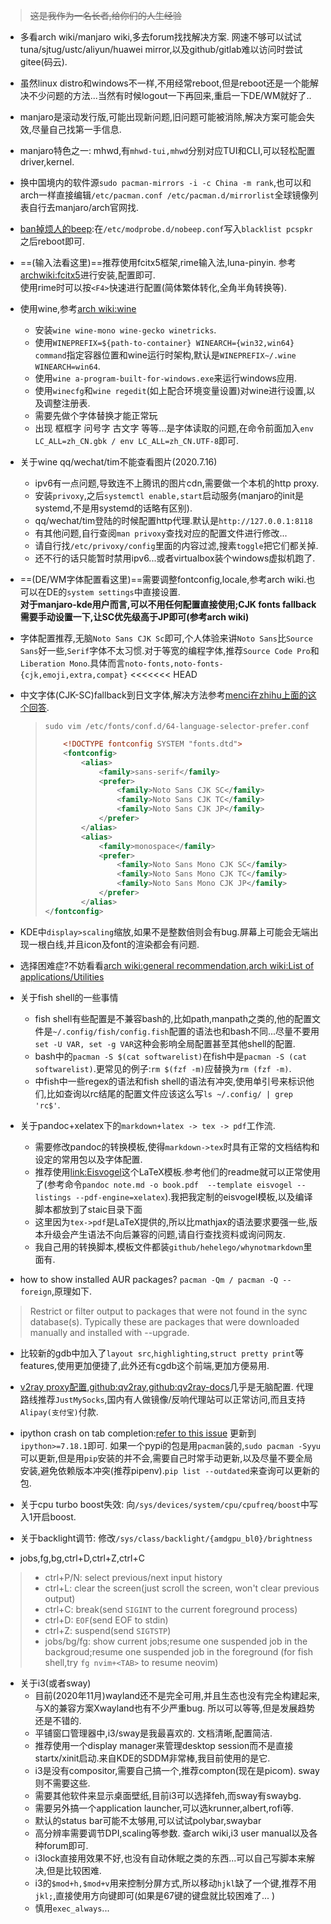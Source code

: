 > ~~这是我作为一名长者,给你们的人生经验~~


- 多看arch wiki/manjaro wiki,多去forum找找解决方案. 网速不够可以试试tuna/sjtug/ustc/aliyun/huawei mirror,以及github/gitlab难以访问时尝试gitee(码云).
- 虽然linux distro和windows不一样,不用经常reboot,但是reboot还是一个能解决不少问题的方法...当然有时候logout一下再回来,重启一下DE/WM就好了..
- manjaro是滚动发行版,可能出现新问题,旧问题可能被消除,解决方案可能会失效,尽量自己找第一手信息.
- manjaro特色之一: mhwd,有`mhwd-tui,mhwd`分别对应TUI和CLI,可以轻松配置driver,kernel.
- 换中国境内的软件源`sudo pacman-mirrors -i -c China -m rank`,也可以和arch一样直接编辑`/etc/pacman.conf /etc/pacman.d/mirrorlist`全球镜像列表自行去manjaro/arch官网找.
- [ban掉烦人的beep](https://wiki.archlinux.org/index.php/PC_speaker):在`/etc/modprobe.d/nobeep.conf`写入`blacklist pcspkr`之后reboot即可.
- ==(输入法看这里)==推荐使用fcitx5框架,rime输入法,luna-pinyin. 参考[archwiki:fcitx5](https://wiki.archlinux.org/index.php/Fcitx5)进行安装,配置即可.  
  使用rime时可以按`<F4>`快速进行配置(简体繁体转化,全角半角转换等).
- 使用wine,参考[arch wiki:wine](https://wiki.archlinux.org/index.php/Wine)
	- 安装`wine wine-mono wine-gecko winetricks`.
	- 使用`WINEPREFIX=${path-to-container} WINEARCH={win32,win64} command`指定容器位置和wine运行时架构,默认是`WINEPREFIX~/.wine WINEARCH=win64`.
	- 使用`wine a-program-built-for-windows.exe`来运行windows应用.
	- 使用`winecfg`和`wine regedit`(如上配合环境变量设置)对wine进行设置,以及调整注册表.
	- 需要先做个字体替换才能正常玩
	- 出现 框框字 问号字 古文字 等等...是字体读取的问题,在命令前面加入`env LC_ALL=zh_CN.gbk / env LC_ALL=zh_CN.UTF-8`即可.
- 关于wine qq/wechat/tim不能查看图片(2020.7.16)
  - ipv6有一点问题,导致连不上腾讯的图片cdn,需要做一个本机的http proxy.
  - 安装`privoxy`,之后`systemctl enable,start`启动服务(manjaro的init是systemd,不是用systemd的话略有区别).
  - qq/wechat/tim登陆的时候配置http代理.默认是`http://127.0.0.1:8118`
  - 有其他问题,自行查阅`man privoxy`查找对应的配置文件进行修改...
  - 请自行找`/etc/privoxy/config`里面的内容过滤,搜素`toggle`把它们都关掉.
  - 还不行的话只能暂时禁用ipv6...或者virtualbox装个windows虚拟机跑了.
- ==(DE/WM字体配置看这里)==需要调整fontconfig,locale,参考arch wiki.也可以在DE的`system settings`中直接设置.  
  **对于manjaro-kde用户而言,可以不用任何配置直接使用;CJK fonts fallback需要手动设置一下,让SC优先级高于JP即可(参考arch wiki)**  
- 字体配置推荐,无脑`Noto Sans CJK Sc`即可,个人体验来讲`Noto Sans`比`Source Sans`好一些,`Serif`字体不太习惯.对于等宽的编程字体,推荐`Source Code Pro`和`Liberation Mono`.具体而言`noto-fonts,noto-fonts-{cjk,emoji,extra,compat}`
<<<<<<< HEAD
- 中文字体(CJK-SC)fallback到日文字体,解决方法参考[menci在zhihu上面的这个回答](https://www.zhihu.com/question/47141667).  
  > `sudo vim /etc/fonts/conf.d/64-language-selector-prefer.conf `  
  > ```xml
  > 	<!DOCTYPE fontconfig SYSTEM "fonts.dtd">
  > 	<fontconfig>
  > 		<alias>
  > 			<family>sans-serif</family>
  > 			<prefer>
  > 				<family>Noto Sans CJK SC</family>
  > 				<family>Noto Sans CJK TC</family>
  > 				<family>Noto Sans CJK JP</family>
  > 			</prefer>
  > 		</alias>
  > 		<alias>
  > 			<family>monospace</family>
  > 			<prefer>
  > 				<family>Noto Sans Mono CJK SC</family>
  > 				<family>Noto Sans Mono CJK TC</family>
  > 				<family>Noto Sans Mono CJK JP</family>
  > 			</prefer>
  > 		</alias>
  >	</fontconfig>
  > ```


- KDE中`display>scaling`缩放,如果不是整数倍则会有bug.屏幕上可能会无端出现一根白线,并且icon及font的渲染都会有问题.
- 选择困难症?不妨看看[arch wiki:general recommendation](),[arch wiki:List of applications/Utilities]()
- 关于fish shell的一些事情
  - fish shell有些配置是不兼容bash的,比如path,manpath之类的,他的配置文件是`~/.config/fish/config.fish`配置的语法也和bash不同...尽量不要用`set -U VAR, set -g VAR`这种会影响全局配置甚至其他shell的配置.
  - bash中的`pacman -S $(cat softwarelist)`在fish中是`pacman -S (cat softwarelist)`.更常见的例子:`rm $(fzf -m)`应替换为`rm (fzf -m)`.
  - 中fish中一些regex的语法和fish shell的语法有冲突,使用单引号来标识他们,比如查询以rc结尾的配置文件应该这么写`ls ~/.config/ | grep 'rc$'`.
- 关于pandoc+xelatex下的`markdown+latex -> tex -> pdf`工作流.
  - 需要修改pandoc的转换模板,使得`markdown->tex`时具有正常的文档结构和设定的常用包以及字体配置.
  - 推荐使用[link:Eisvogel](https://github.com/Wandmalfarbe/pandoc-latex-template)这个LaTeX模板.参考他们的readme就可以正常使用了(参考命令`pandoc note.md -o book.pdf  --template eisvogel --listings --pdf-engine=xelatex`).我把我定制的eisvogel模板,以及编译脚本都放到了staic目录下面
  - 这里因为`tex->pdf`是LaTeX提供的,所以比mathjax的语法要求要强一些,版本升级会产生语法不向后兼容的问题,请自行查找资料或询问网友.
  - 我自己用的转换脚本,模板文件都装`github/hehelego/whynotmarkdown`里面有.
- how to show installed AUR packages? `pacman -Qm / pacman -Q --foreign`,原理如下.  

> Restrict or filter output to packages that were not found in the sync database(s). Typically these are packages that were downloaded manually and installed
with --upgrade.

- 比较新的gdb中加入了`layout src`,`highlighting`,`struct pretty print`等features,使用更加便捷了,此外还有cgdb这个前端,更加方便易用.
- [v2ray proxy配置](https://qv2ray.net/),[github:qv2ray](https://github.com/Qv2ray/Qv2ray),[github:qv2ray-docs](https://github.com/Qv2ray/qv2ray.github.io)几乎是无脑配置. 代理路线推荐`JustMySocks`,国内有人做镜像/反响代理站可以正常访问,而且支持`Alipay(支付宝)`付款.
- ipython crash on tab completion:[refer to this issue](https://github.com/ipython/ipython/issues/12522) 更新到`ipython>=7.18.1`即可.
  如果一个pypi的包是用`pacman`装的,`sudo pacman -Syyu`可以更新,但是用`pip`安装的并不会,需要自己时常手动更新,以及尽量不要全局安装,避免依赖版本冲突(推荐pipenv).`pip list --outdated`来查询可以更新的包.
- 关于cpu turbo boost失效: 向`/sys/devices/system/cpu/cpufreq/boost`中写入1开启boost.
- 关于backlight调节: 修改`/sys/class/backlight/{amdgpu_bl0}/brightness`



- jobs,fg,bg,ctrl+D,ctrl+Z,ctrl+C

> - ctrl+P/N: select previous/next input history
> - ctrl+L: clear the screen(just scroll the screen, won't clear previous output)
> - ctrl+C: break(send `SIGINT` to the current foreground process)
> - ctrl+D: `EOF`(send EOF to stdin)
> - ctrl+Z: suspend(send `SIGTSTP`)
> - jobs/bg/fg: show current jobs;resume one suspended job in the backgroud;resume one suspended job in the foreground (for fish shell,try `fg nvim+<TAB>` to resume neovim)



- 关于i3(或者sway)  
	- 目前(2020年11月)wayland还不是完全可用,并且生态也没有完全构建起来,与X的兼容方案Xwayland也有不少严重bug. 所以可以等等,但是发展趋势还是不错的.
	- 平铺窗口管理器中,i3/sway是我最喜欢的. 文档清晰,配置简洁.  
	- 推荐使用一个display manager来管理desktop session而不是直接startx/xinit启动.来自KDE的SDDM非常棒,我目前使用的是它.
	- i3是没有compositor,需要自己搞一个,推荐compton(现在是picom). sway则不需要这些.  
	- 需要其他软件来显示桌面壁纸,目前i3可以选择feh,而sway有swaybg.
	- 需要另外搞一个application launcher,可以选krunner,albert,rofi等.
	- 默认的status bar可能不太够用,可以试试polybar,swaybar
	- 高分辨率需要调节DPI,scaling等参数. 查arch wiki,i3 user manual以及各种forum即可.
	- i3lock直接用效果不好,也没有自动休眠之类的东西...可以自己写脚本来解决,但是比较困难. 
	- i3的`$mod+h,$mod+v`用来控制分屏方式,所以移动`hjkl`缺了一个键,推荐不用`jkl;`,直接使用方向键即可(如果是67键的键盘就比较困难了... )
	- 慎用`exec_always`...




